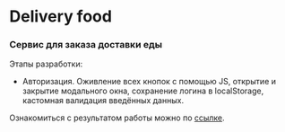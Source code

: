 # Delivery food

### Сервис для заказа доставки еды

Этапы разработки:

- Авторизация. Оживление всех кнопок с помощью JS, открытие и закрытие модального окна, сохранение логина в localStorage, кастомная валидация введённых данных.

Ознакомиться с результатом работы можно по [ссылке](https://itwassoclear.github.io/delivery-food/).
